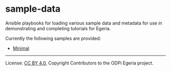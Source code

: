 <!-- SPDX-License-Identifier: CC-BY-4.0 -->
<!-- Copyright Contributors to the ODPi Egeria project. -->

# sample-data

Ansible playbooks for loading various sample data and metadata for use in demonstrating and completing tutorials for Egeria.

Currently the following samples are provided:

- [Minimal](minimal/README.md)

----
License: [CC BY 4.0](https://creativecommons.org/licenses/by/4.0/),
Copyright Contributors to the ODPi Egeria project.
